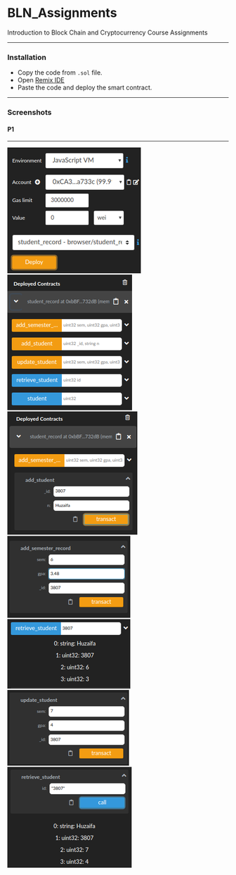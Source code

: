 # BLN_Assignments
Introduction to Block Chain and Cryptocurrency Course Assignments
___

### Installation
- Copy the code from `.sol` file.
- Open [Remix IDE](http://remix.ethereum.org/)
- Paste the code and deploy the smart contract.
___

### Screenshots

#### P1
___

   ![alt text](/assets/A3P1SS1.png "Deploy.")
   ![alt text](/assets/A3P1SS2.png "Deployed Contracts.")
   ![alt text](/assets/A3P1SS3.png "Add Student.")
   ![alt text](/assets/A3P1SS4.png "Add Semester Record.")
   ![alt text](/assets/A3P1SS5.png "View Student Record.")
   ![alt text](/assets/A3P1SS6.png "Update Semester Record.")
   ![alt text](/assets/A3P1SS7.png "View Student Record.")